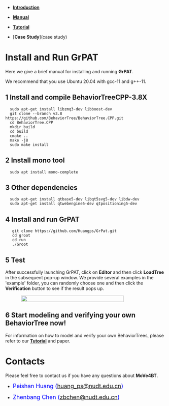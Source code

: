* [**Introduction**](introduction)

* [**Manual**](manual)

* [**Tutorial**](tutorial)

* [**Case Study**](case study)

# [](#header-1)**Install and Run GrPAT**

Here we give a brief manual for installing and running **GrPAT**. 

We recommend that you use Ubuntu 20.04 with gcc-11 and g++-11.

## [](#header-3)**1 Install and compile BehaviorTreeCPP-3.8X**
```shell
  sudo apt-get install libzmq3-dev libboost-dev
  git clone --branch v3.8 https://github.com/BehaviorTree/BehaviorTree.CPP.git
  cd BehaviorTree.CPP
  mkdir build
  cd build
  cmake ..
  make -j8
  sudo make install
```
## [](#header-#)**2 Install mono tool**

```shell
  sudo apt install mono-complete
```


## [](#header-#)**3 Other dependencies**

```shell
  sudo apt-get install qtbase5-dev libqt5svg5-dev libdw-dev
  sudo apt-get install qtwebengine5-dev qtpositioning5-dev
```

## [](#header-2)**4 Install and run GrPAT**

```shell
   git clone https://github.com/Huangps/GrPat.git
   cd groot
   cd run
   ./Groot
```

## [](#header-2)**5 Test**
After successfully launching GrPAT, click on **Editor** and then click **LoadTree** in the subsequent pop-up window. 
We provide several examples in the 'example' folder, you can randomly choose one and then click the **Verification** button to see if the result pops up.

<div style="display:flex; justify-content: center;">
  <img src="resources/test.gif" style="width:80%">
</div>

## [](#header-2)**6 Start modeling and verifying your own BehaviorTree now!**
For information on how to model and verify your own BehaviorTrees,
please refer to our [**Tutorial**](tutorial) and paper.

# [](#header-1)**Contacts**

Please feel free to contact us if you have any questions about **MoVe4BT**.

*   <font color="#0000FF" size="4">Peishan Huang (huang_ps@nudt.edu.cn)</font>

*   <font color="#0000FF" size="4"> Zhenbang Chen (zbchen@nudt.edu.cn)</font>
